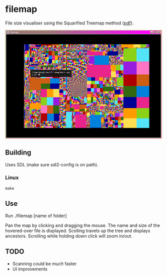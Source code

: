# filemap

File size visualiser using the Squarified Treemap method ([pdf](http://www.win.tue.nl/~vanwijk/stm.pdf)).

![Screenshot of app](capture2.png)

## Building
Uses SDL (make sure sdl2-config is on path).

### Linux
```
make
```

## Use
Run ./filemap [name  of folder]

Pan the map by clicking and dragging the mouse.
The name and size of the hovered-over file is displayed.
Scolling travels up the tree and displays ancestors.
Scrolling while holding down click will zoom in/out.

## TODO
* Scanning could be _much_ faster
* UI improvements
